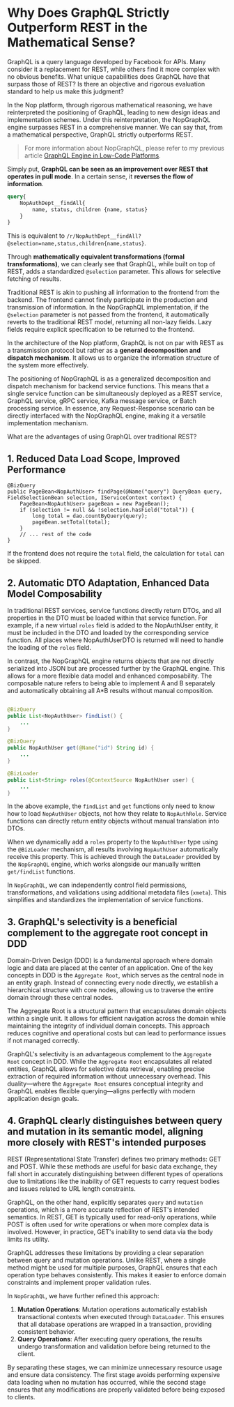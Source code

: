 # Why Does GraphQL Strictly Outperform REST in the Mathematical Sense?

GraphQL is a query language developed by Facebook for APIs. Many consider it a replacement for REST, while others find it more complex with no obvious benefits. What unique capabilities does GraphQL have that surpass those of REST? Is there an objective and rigorous evaluation standard to help us make this judgment?

In the Nop platform, through rigorous mathematical reasoning, we have reinterpreted the positioning of GraphQL, leading to new design ideas and implementation schemes. Under this reinterpretation, the NopGraphQL engine surpasses REST in a comprehensive manner. We can say that, from a mathematical perspective, GraphQL strictly outperforms REST.

> For more information about NopGraphQL, please refer to my previous article [GraphQL Engine in Low-Code Platforms](https://zhuanlan.zhihu.com/p/589565334).

Simply put, **GraphQL can be seen as an improvement over REST that operates in pull mode**. In a certain sense, it **reverses the flow of information**.

```graphql
query{
    NopAuthDept__findAll{
        name, status, children {name, status}
    }
}
```

This is equivalent to `/r/NopAuthDept__findAll?@selection=name,status,children{name,status}`.

Through **mathematically equivalent transformations (formal transformations)**, we can clearly see that GraphQL, while built on top of REST, adds a standardized `@selection` parameter. This allows for selective fetching of results.

Traditional REST is akin to pushing all information to the frontend from the backend. The frontend cannot finely participate in the production and transmission of information. In the NopGraphQL implementation, if the `@selection` parameter is not passed from the frontend, it automatically reverts to the traditional REST model, returning all non-lazy fields. Lazy fields require explicit specification to be returned to the frontend.

In the architecture of the Nop platform, GraphQL is not on par with REST as a transmission protocol but rather as a **general decomposition and dispatch mechanism**. It allows us to organize the information structure of the system more effectively.

The positioning of NopGraphQL is as a generalized decomposition and dispatch mechanism for backend service functions. This means that a single service function can be simultaneously deployed as a REST service, GraphQL service, gRPC service, Kafka message service, or Batch processing service. In essence, any Request-Response scenario can be directly interfaced with the NopGraphQL engine, making it a versatile implementation mechanism.

What are the advantages of using GraphQL over traditional REST?

## 1. Reduced Data Load Scope, Improved Performance

```plaintext
@BizQuery
public PageBean<NopAuthUser> findPage(@Name("query") QueryBean query, FieldSelectionBean selection, IServiceContext context) {
    PageBean<NopAuthUser> pageBean = new PageBean();
    if (selection != null && !selection.hasField("total")) { 
        long total = dao.countByQuery(query);
        pageBean.setTotal(total);
    }
    // ... rest of the code
}
```

If the frontend does not require the `total` field, the calculation for `total` can be skipped.

## 2. Automatic DTO Adaptation, Enhanced Data Model Composability

In traditional REST services, service functions directly return DTOs, and all properties in the DTO must be loaded within that service function. For example, if a new virtual `roles` field is added to the NopAuthUser entity, it must be included in the DTO and loaded by the corresponding service function. All places where NopAuthUserDTO is returned will need to handle the loading of the `roles` field.

In contrast, the NopGraphQL engine returns objects that are not directly serialized into JSON but are processed further by the GraphQL engine. This allows for a more flexible data model and enhanced composability. The composable nature refers to being able to implement A and B separately and automatically obtaining all A*B results without manual composition.


```java

@BizQuery
public List<NopAuthUser> findList() {
    ...
}

@BizQuery
public NopAuthUser get(@Name("id") String id) {
    ...
}

@BizLoader
public List<String> roles(@ContextSource NopAuthUser user) {
    ...
}
```

In the above example, the `findList` and `get` functions only need to know how to load `NopAuthUser` objects, not how they relate to `NopAuthRole`. Service functions can directly return entity objects without manual translation into DTOs.

When we dynamically add a `roles` property to the `NopAuthUser` type using the `@BizLoader` mechanism, all results involving `NopAuthUser` automatically receive this property. This is achieved through the `DataLoader` provided by the `NopGraphQL` engine, which works alongside our manually written `get/findList` functions.

In `NopGraphQL`, we can independently control field permissions, transformations, and validations using additional metadata files (`xmeta`). This simplifies and standardizes the implementation of service functions.

## 3. GraphQL's selectivity is a beneficial complement to the aggregate root concept in DDD

Domain-Driven Design (DDD) is a fundamental approach where domain logic and data are placed at the center of an application. One of the key concepts in DDD is the `Aggregate Root`, which serves as the central node in an entity graph. Instead of connecting every node directly, we establish a hierarchical structure with core nodes, allowing us to traverse the entire domain through these central nodes.

The Aggregate Root is a structural pattern that encapsulates domain objects within a single unit. It allows for efficient navigation across the domain while maintaining the integrity of individual domain concepts. This approach reduces cognitive and operational costs but can lead to performance issues if not managed correctly.

GraphQL's selectivity is an advantageous complement to the `Aggregate Root` concept in DDD. While the `Aggregate Root` encapsulates all related entities, GraphQL allows for selective data retrieval, enabling precise extraction of required information without unnecessary overhead. This duality—where the `Aggregate Root` ensures conceptual integrity and GraphQL enables flexible querying—aligns perfectly with modern application design goals.

## 4. GraphQL clearly distinguishes between query and mutation in its semantic model, aligning more closely with REST's intended purposes

REST (Representational State Transfer) defines two primary methods: GET and POST. While these methods are useful for basic data exchange, they fall short in accurately distinguishing between different types of operations due to limitations like the inability of GET requests to carry request bodies and issues related to URL length constraints.

GraphQL, on the other hand, explicitly separates `query` and `mutation` operations, which is a more accurate reflection of REST's intended semantics. In REST, GET is typically used for read-only operations, while POST is often used for write operations or when more complex data is involved. However, in practice, GET's inability to send data via the body limits its utility.

GraphQL addresses these limitations by providing a clear separation between query and mutation operations. Unlike REST, where a single method might be used for multiple purposes, GraphQL ensures that each operation type behaves consistently. This makes it easier to enforce domain constraints and implement proper validation rules.

In `NopGraphQL`, we have further refined this approach:

1. **Mutation Operations**: Mutation operations automatically establish transactional contexts when executed through `DataLoader`. This ensures that all database operations are wrapped in a transaction, providing consistent behavior.
2. **Query Operations**: After executing query operations, the results undergo transformation and validation before being returned to the client.

By separating these stages, we can minimize unnecessary resource usage and ensure data consistency. The first stage avoids performing expensive data loading when no mutation has occurred, while the second stage ensures that any modifications are properly validated before being exposed to clients.
